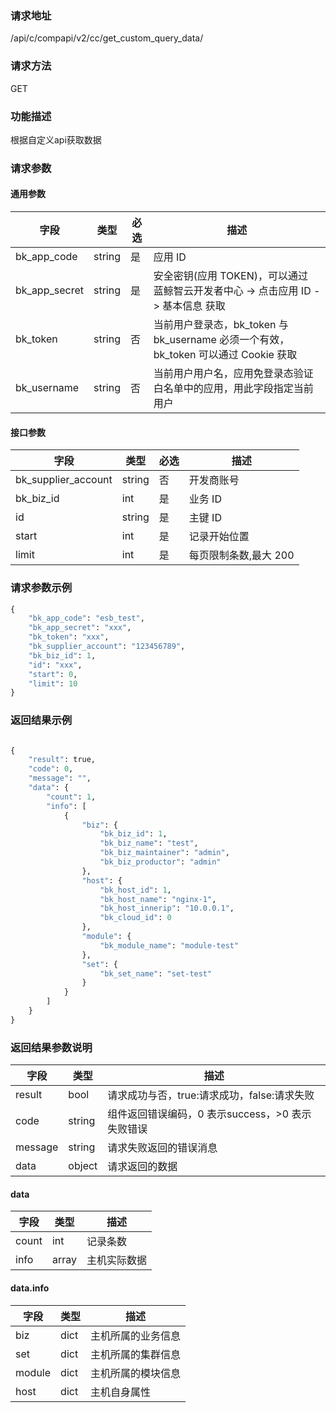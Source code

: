 ### 请求地址

/api/c/compapi/v2/cc/get_custom_query_data/

### 请求方法

GET

### 功能描述

根据自定义api获取数据

### 请求参数

#### 通用参数

| 字段 | 类型 | 必选 |  描述 |
|-----------|------------|--------|------------|
| bk_app_code  |  string    | 是 | 应用  ID     |
| bk_app_secret|  string    | 是 | 安全密钥(应用 TOKEN)，可以通过 蓝鲸智云开发者中心 -&gt; 点击应用 ID -&gt; 基本信息 获取 |
| bk_token     |  string    | 否 | 当前用户登录态，bk_token 与 bk_username 必须一个有效，bk_token 可以通过 Cookie 获取 |
| bk_username  |  string    | 否 | 当前用户用户名，应用免登录态验证白名单中的应用，用此字段指定当前用户 |

#### 接口参数

| 字段      |  类型      | 必选   |  描述      |
|-----------|------------|--------|------------|
| bk_supplier_account | string     | 否     | 开发商账号 |
| bk_biz_id |  int     | 是     | 业务 ID |
| id        |  string  | 是     | 主键 ID |
| start     |  int     | 是     | 记录开始位置 |
| limit     |  int     | 是     | 每页限制条数,最大 200 |

### 请求参数示例

```python
{
    "bk_app_code": "esb_test",
    "bk_app_secret": "xxx",
    "bk_token": "xxx",
    "bk_supplier_account": "123456789",
    "bk_biz_id": 1,
    "id": "xxx",
    "start": 0,
    "limit": 10
}
```

### 返回结果示例

```python

{
    "result": true,
    "code": 0,
    "message": "",
    "data": {
        "count": 1,
        "info": [
            {
                "biz": {
                    "bk_biz_id": 1,
                    "bk_biz_name": "test",
                    "bk_biz_maintainer": "admin",
                    "bk_biz_productor": "admin"
                },
                "host": {
                    "bk_host_id": 1,
                    "bk_host_name": "nginx-1",
                    "bk_host_innerip": "10.0.0.1",
                    "bk_cloud_id": 0
                },
                "module": {
                    "bk_module_name": "module-test"
                },
                "set": {
                    "bk_set_name": "set-test"
                }
            }
        ]
    }
}
```

### 返回结果参数说明

| 字段      | 类型      | 描述      |
|-----------|-----------|-----------|
| result    | bool      | 请求成功与否，true:请求成功，false:请求失败 |
| code      | string    | 组件返回错误编码，0  表示success，>0 表示失败错误 |
| message   | string    | 请求失败返回的错误消息 |
| data      | object    | 请求返回的数据 |

#### data

| 字段      | 类型      | 描述      |
|-----------|-----------|-----------|
| count     | int          | 记录条数 |
| info      | array        | 主机实际数据 |

#### data.info

| 字段      | 类型      | 描述      |
|-----------|-----------|-----------|
| biz      | dict       | 主机所属的业务信息 |
| set      | dict       | 主机所属的集群信息 |
| module   | dict       | 主机所属的模块信息 |
| host     | dict       | 主机自身属性 |
